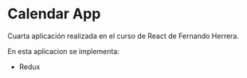 # Calendar App

Cuarta aplicación realizada en el curso de React de Fernando Herrera.

En esta aplicacion se implementa:

- Redux